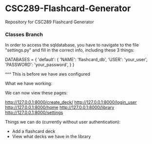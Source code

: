 # CSC289-Flashcard-Generator
Repository for CSC289 Flashcard Generator


### Classes Branch

In order to access the sqldatabase, you have to navigate to the file "settings.py" and fill in the correct info, including these 3 things:

DATABASES = {
    'default': {
        'NAME': 'flashcard_db',
        'USER': 'your_user',
        'PASSWORD': 'your_password',
    }
}

^^^ This is before we have aws configured

What we have working:

We can now view these pages:

http://127.0.0.1:8000/create_deck/
http://127.0.0.1:8000/login_user
http://127.0.0.1:8000/home
http://127.0.0.1:8000/library
http://127.0.0.1:8000/settings

Things we can do (currently without user authentication):

- Add a flashcard deck
- View what decks we have in the library